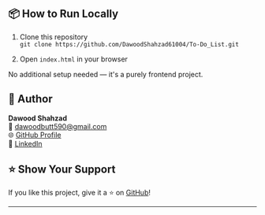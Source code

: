
## 📦 How to Run Locally

1. Clone this repository  
   `git clone https://github.com/DawoodShahzad61004/To-Do_List.git`

2. Open `index.html` in your browser

No additional setup needed — it's a purely frontend project.

## 📌 Author

**Dawood Shahzad**  
📧 dawoodbutt590@gmail.com  
🌐 [GitHub Profile](https://github.com/DawoodShahzad61004)  
🔗 [LinkedIn](https://linkedin.com/in/dawoodShahzadButt61004)

## ⭐️ Show Your Support

If you like this project, give it a ⭐ on [GitHub](https://github.com/DawoodShahzad61004/To-Do_List)!

---

